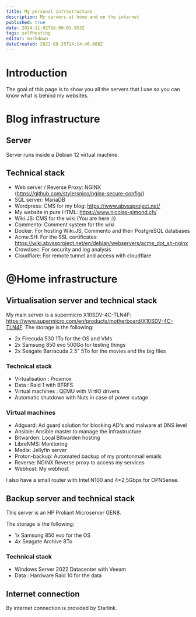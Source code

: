 ```yaml
---
title: My personal infrastructure
description: My servers at home and on the internet
published: true
date: 2024-11-02T16:00:03.953Z
tags: selfhosting
editor: markdown
dateCreated: 2021-08-25T14:14:46.868Z
---
```


# Introduction
The goal of this page is to show you all the servers that I use so you can know what is behind my websites.


# Blog infrastructure

## Server

Server runs inside a Debian 12 virtual machine.


## Technical stack

- Web server / Reverse Proxy: NGINX (https://github.com/stylersnico/nginx-secure-config/)
- SQL server: MariaDB
- Wordpress: CMS for my blog: https://www.abyssproject.net/
- My website in pure HTML: https://www.nicolas-simond.ch/
- Wiki.JS: CMS for the wiki (You are here :))
- Commento: Comment system for the wiki
- Docker: For hosting Wiki.JS, Commento and their PostgreSQL databases
- Acme.SH: For the SSL certificates: https://wiki.abyssproject.net/en/debian/webservers/acme_dot_sh-nginx
- Crowdsec: For security and log analysis
- Cloudflare: For remote tunnel and access with cloudflare


# @Home infrastructure

## Virtualisation server and technical stack
My main server is a supermicro X10SDV-4C-TLN4F: https://www.supermicro.com/en/products/motherboard/X10SDV-4C-TLN4F.
The storage is the following: 
- 2x Firecuda 530 1To for the OS and VMs
- 2x Samsung 850 evo 500Go for testing things
- 2x Seagate Barracuda 2.5" 5To for the movies and the big files

### Technical stack

- Virtualisation : Proxmox
- Data : Raid 1 with BTRFS
- Virtual machines : QEMU with VirtIO drivers
- Automatic shutdown with Nuts in case of power outage

### Virtual machines

- Adguard: Ad guard solution for blocking AD's and malware at DNS level
- Ansible: Ansible master to manage the infrastructure
- Bitwarden: Local Bitwarden hosting
- LibreNMS: Monitoring
- Media: Jellyfin server
- Proton-backup: Automated backup of my prontonmail emails
- Reverse: NGINX Reverse proxy to access my services
- Webhost: My webhost

I also have a small router with Intel N100 and 4*2,5Gbps for OPNSense.

## Backup server and technical stack

This server is an HP Proliant Microserver GEN8.

The storage is the following: 
- 1x Samsung 850 evo for the OS
- 4x Seagate Archive 8To

### Technical stack

- Windows Server 2022 Datacenter with Veeam
- Data : Hardware Raid 10 for the data


## Internet connection

By internet connection is provided by Starlink.